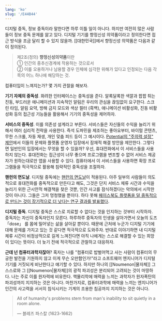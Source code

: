```yaml
---
lang: 'ko'
slug: '/E44B44'
---
```


디지털 중독, 정보 중독이라 말한다면 하루 이틀 일이 아니다. 하지만 여전히 많은 사람들이 정보 중독 문제를 앓고 있다. 디지털 기기를 향정신성 의약품이라고 정의한다면 접근 방식을 조금 달리 할 수 있지 않을까. [[대한민국]]에서 향정신성 의약품은 다음과 같이 정의된다.

> 제2조(정의) **향정신성의약품**이란  
> ① 인간의 중추신경계에 작용하는 것으로서  
> ② 이를 오용하거나 남용할 경우 인체에 심각한 위해가 있다고 인정되는 다음 각 목의 어느 하나에 해당하는 것.

컴퓨터임이 느껴지는가? 몇 가지 관찰을 해보자.

**기기 자체의 중독성**.
화려한 인터페이스는 중독성을 준다.
알록달록한 색깔과 팝팝 튀는 진동, 부드러운 애니메이션과 지속적인 알림은 우리의 관심을 끊임없이 요구한다.
스크린 타임, 알림 요약, 방해 금지 모드와 색상 필터 (흑백), 애니메이션 비활성화, 진동 비활성화 등의 접근성 기능들을 활용해서 기기의 중독성을 제어하자.

**서비스의 중독성**.
이를 의존성 설계라고 부른다.
서비스들은 자신들의 수익을 늘리기 위해서 여러 심리적 전략을 사용한다.
즉석 도파민을 제조하는 좋아요부터, 바이럴 콘텐츠, 무한 스크롤, 자동 재생, 개인 맞춤 피드 등이 그 예시이다.
[Potential의 "주의력 설정" 제안](https://attentionsettings.com/)에서 이들의 문제와 플랫폼 운영자 입장에서 잠재적 해결 방안을 제안한다.
그렇다면 일반인의 입장에서는 무엇을 할 수 있을까?
우선, 휴대전화에서 이 서비스들을 사용하지 않는다.
휴대전화는 접근성이 너무 좋으며 프로그램을 변조할 수 없어 서비스 제공자가 원하는대로만 앱을 사용할 수 있다.
컴퓨터에서 이 서비스들을 사용하면 확장 프로그램들을 적극적으로 활용해 침략적인 중독성을 조절하자.

**핸런의 면도날**. 디지털 중독에는 [핸런의 면도날](https://ko.wikipedia.org/wiki/%ED%95%B8%EB%9F%B0%EC%9D%98_%EB%A9%B4%EB%8F%84%EB%82%A0)이 적용된다. 아주 일부의 사람들이 의도적으로 휴대전화를 중독적으로 만든다고 해도, 그것은 단지 서비스 체류 시간과 수익을 늘리기 위한 근시안적 해결책을 찾은 것뿐, 인간 사고를 잠식하겠다는 악의에서 시작한 것이 아니다. 그들은 그저 멍청했을 뿐이다. 하다 못해 [페이스북도 플랫폼을 덜 중독적으로 만드는 것이 장기적으로 더 낫다는 연구 결과를 발표했다](https://medium.com/@AnalyticsAtMeta/notifications-why-less-is-more-how-facebook-has-been-increasing-both-user-satisfaction-and-app-9463f7325e7d).

**디지털 중독**.
디지털 중독은 스스로 치료할 수 없다는 것을 인지하는 것부터 시작하자.
중독자는 자신이 중독자인지 모른다.
하루하루 중독자의 인생을 살아가면서 오늘의 도즈 「dose」 를 몸에 밀어넣는 삶을 살아갈 뿐이다.
때문에 근처에 누군가 디지털 기기에 대해 문제를 가지고 있는 것 같다면 적극적으로 도와주자.
반대로 이야기하면 내 디지털 체류 시간이 비정상적으로 길게 느껴진다면 아직 나에게는 스스로 해결할 수 있는 희망이 있다는 뜻이다.
더 늦기 전에 적극적으로 관찰하고 대응하자.

**근데 넌 컴퓨터과학자잖아**?
혹자는 나를 "컴퓨터로 밥벌어먹고 사는 사람이 컴퓨터의 무궁한 발전을 기원하지 않고 이게 무슨 오만함인가!"라고 소프트웨어 엔지니어가 디지털 기기를 거짓되게 비난한다고 얘기할 수 있다. 하지만 하나의 [[Noumenon|물자체]] 그 스스로와 그 [[Noumenon|물자체]]의 광적 파괴성은 분리되어 고려되는 것이 마땅하다. 나는 주로 이를 원자력에 비유한다. 핵물리학에 매력을 느끼는 과학자가 원자폭탄의 파괴성까지 지지하는 것은 아니다. 마찬가지로, 컴퓨터과학에 매력을 느끼는 엔지니어가 인간의 사고력을 서서히 침식시키는 기계의 조용한 침공까지 지지하는 것은 아니다.

> All of humanity's problems stem from man's inability to sit quietly in a room alone.
>
> — 블레즈 파스칼 (1623-1662)

